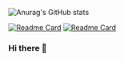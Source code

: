 ![Anurag's GitHub stats](https://github-readme-stats.vercel.app/api?username=Abraim01&show_icons=true&theme=dark)

[![Readme Card](https://github-readme-stats.vercel.app/api/pin/?username=Abraim01&repo=RealEstate)](https://github.com/Abraim01/RealEstate)
[![Readme Card](https://github-readme-stats.vercel.app/api/pin/?username=Abraim01&repo=Portfolio)](https://github.com/Abraim01/Portfolio)


### Hi there 👋

<!--
**Abraim01/Abraim01** is a ✨ _special_ ✨ repository because its `README.md` (this file) appears on your GitHub profile.

Here are some ideas to get you started:

- 🔭 I’m currently working on ...
- 🌱 I’m currently learning ...
- 👯 I’m looking to collaborate on ...
- 🤔 I’m looking for help with ...
- 💬 Ask me about ...
- 📫 How to reach me: ...
- 😄 Pronouns: ...
- ⚡ Fun fact: ...
-->
